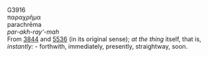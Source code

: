 <body>
  <p>G3916<br>  παραχρῆμα  <br> parachrēma  <br><i>par-akh-ray‘-mah </i><br>From <a href="g3844.htm">3844</a> and <a href="g5536.htm">5536</a> (in its original sense); <i>at</i> <i>the</i> <i>thing</i> itself, that is, <i>instantly:</i> - forthwith, immediately, presently, straightway, soon.<br></p>
 </body>